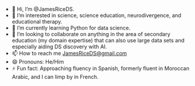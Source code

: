 - 👋 Hi, I’m @JamesRiceDS.
- 👀 I’m interested in science, science education, neurodivergence, and educational therapy.
- 🌱 I’m currently learning Python for data science.
- 💞️ I’m looking to collaborate on anything in the area of secondary education (my domain expertise) that can also use large data sets and especially aiding DS discovery with AI.
- 📫 How to reach me JamesRiceDS@gmail.com
- 😄 Pronouns: He/Him
- ⚡ Fun fact: Approaching fluency in Spanish, formerly fluent in Moroccan Arabic, and I can limp by in French.

<!---
JamesRiceDS/JamesRiceDS is a ✨ special ✨ repository because its `README.md` (this file) appears on your GitHub profile.
You can click the Preview link to take a look at your changes.
--->
